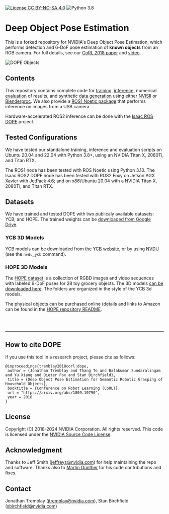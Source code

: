 [![License CC BY-NC-SA 4.0](https://img.shields.io/badge/License-CC%20BY--NC--SA%204.0-blue.svg)](https://creativecommons.org/licenses/by-nc-sa/4.0/legalcode)
![Python 3.8](https://img.shields.io/badge/python-3.8-blue.svg)
# Deep Object Pose Estimation

This is a forked repository for NVIDIA's Deep Object Pose Estimation, which performs detection and 6-DoF pose estimation of **known objects** from an RGB camera.  For full details, see our [CoRL 2018 paper](https://arxiv.org/abs/1809.10790) and [video](https://youtu.be/yVGViBqWtBI).


![DOPE Objects](dope_objects.png)


## Contents
This repository contains complete code for [training](train), [inference](inference), numerical [evaluation](evaluate) of results, and synthetic [data generation](data_generation) using either  [NVISII](https://github.com/owl-project/NVISII) or [Blenderproc](https://github.com/DLR-RM/BlenderProc).  We also provide a [ROS1 Noetic package](ros1) that performs inference on images from a USB camera.

Hardware-accelerated ROS2 inference can be done with the
[Isaac ROS DOPE](https://github.com/NVIDIA-ISAAC-ROS/isaac_ros_pose_estimation/tree/main/isaac_ros_dope) project.


## Tested Configurations

We have tested our standalone training, inference and evaluation scripts on Ubuntu 20.04 and 22.04 with Python 3.8+, using an NVIDIA Titan X, 2080Ti, and Titan RTX. 

The ROS1 node has been tested with ROS Noetic using Python 3.10. The Isaac ROS2 DOPE node has been tested with ROS2 Foxy on Jetson AGX Xavier with JetPack 4.6; and on x86/Ubuntu 20.04 with a NVIDIA Titan X, 2080Ti, and Titan RTX.  


## Datasets

We have trained and tested DOPE with two publicaly available datasets: YCB, and HOPE. The trained weights can be [downloaded from Google Drive](https://drive.google.com/drive/folders/1DfoA3m_Bm0fW8tOWXGVxi4ETlLEAgmcg).



### YCB 3D Models
YCB models can be downloaded from the [YCB website](http://www.ycbbenchmarks.com/), or by  using [NVDU](https://github.com/NVIDIA/Dataset_Utilities) (see the `nvdu_ycb` command).  


### HOPE 3D Models
The [HOPE dataset](https://github.com/swtyree/hope-dataset/) is a collection of RGBD images and video sequences with labeled 6-DoF poses for 28 toy grocery objects.  The 3D models [can be  downloaded here](https://drive.google.com/drive/folders/1jiJS9KgcYAkfb8KJPp5MRlB0P11BStft). 
The folders are organized in the style of the YCB 3d models. 

The physical objects can be purchased online (details and links to Amazon can be found in the [HOPE repository README](https://github.com/swtyree/hope-dataset/).

<br><br>

---



## How to cite DOPE 

If you use this tool in a research project, please cite as follows:
```
@inproceedings{tremblay2018corl:dope,
 author = {Jonathan Tremblay and Thang To and Balakumar Sundaralingam and Yu Xiang and Dieter Fox and Stan Birchfield},
 title = {Deep Object Pose Estimation for Semantic Robotic Grasping of Household Objects},
 booktitle = {Conference on Robot Learning (CoRL)},
 url = "https://arxiv.org/abs/1809.10790",
 year = 2018
}
```

## License

Copyright (C) 2018-2024 NVIDIA Corporation. All rights reserved. This code is licensed under the [NVIDIA Source Code License](https://github.com/NVlabs/HANDAL/blob/main/LICENSE.txt).


## Acknowledgment

Thanks to Jeff Smith (jeffreys@nvidia.com) for help maintaining the repo and software.  Thanks also to [Martin Günther](https://github.com/mintar) for his code contributions and fixes.  


## Contact

Jonathan Tremblay (jtremblay@nvidia.com), Stan Birchfield (sbirchfield@nvidia.com)
